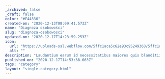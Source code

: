 ```yaml
---
_archived: false
_draft: false
color: "#F44336"
created-on: "2020-12-13T08:09:41.573Z"
name: "Diagnoza osobowości"
slug: "diagnoza-osobowosci"
updated-on: "2020-12-17T14:23:59.253Z"
icon:
  url: "https://uploads-ssl.webflow.com/5ffc1aca5c62e93c95249360/5ffc1aca5c62e94e0f2493cd_1607846978375-image8.jpg"
  alt: ""
description: "Laudantium earum id necessitatibus maiores quis blanditiis id ut.\nEligendi maiores dolore quidem dolorem officia voluptas porro dolores fugit.\nSapiente autem voluptas est harum officiis.\nId dolores adipisci sint voluptates saepe assumenda dolorem architecto tempore.\nFacere "
published-on: "2020-12-17T14:53:38.663Z"
tags: "category"
layout: "single-category.html"
---
```




